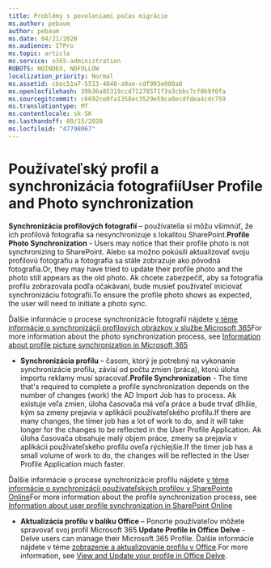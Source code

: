 ```yaml
---
title: Problémy s povoleniami počas migrácie
ms.author: pebaum
author: pebaum
ms.date: 04/21/2020
ms.audience: ITPro
ms.topic: article
ms.service: o365-administration
ROBOTS: NOINDEX, NOFOLLOW
localization_priority: Normal
ms.assetid: cbec51a7-5513-4848-a9ae-cdf993e000a8
ms.openlocfilehash: 39b36a85319ccd71278571f3a3cbbc7cf0b9f0fa
ms.sourcegitcommit: c6692ce0fa1358ec3529e59ca0ecdfdea4cdc759
ms.translationtype: MT
ms.contentlocale: sk-SK
ms.lasthandoff: 09/15/2020
ms.locfileid: "47798067"
---
```

# <a name="user-profile-and-photo-synchronization"></a><span data-ttu-id="de66b-102">Používateľský profil a synchronizácia fotografií</span><span class="sxs-lookup"><span data-stu-id="de66b-102">User Profile and Photo synchronization</span></span>

 <span data-ttu-id="de66b-103">**Synchronizácia profilových fotografií** – používatelia si môžu všimnúť, že ich profilová fotografia sa nesynchronizuje s lokalitou SharePoint.</span><span class="sxs-lookup"><span data-stu-id="de66b-103">**Profile Photo Synchronization** - Users may notice that their profile photo is not synchronizing to SharePoint.</span></span> <span data-ttu-id="de66b-104">Alebo sa možno pokúsili aktualizovať svoju profilovú fotografiu a fotografia sa stále zobrazuje ako pôvodná fotografia.</span><span class="sxs-lookup"><span data-stu-id="de66b-104">Or, they may have tried to update their profile photo and the photo still appears as the old photo.</span></span> <span data-ttu-id="de66b-105">Ak chcete zabezpečiť, aby sa fotografia profilu zobrazovala podľa očakávaní, bude musieť používateľ iniciovať synchronizáciu fotografií.</span><span class="sxs-lookup"><span data-stu-id="de66b-105">To ensure the profile photo shows as expected, the user will need to initiate a photo sync.</span></span> 
  
<span data-ttu-id="de66b-106">Ďalšie informácie o procese synchronizácie fotografií nájdete [v téme informácie o synchronizácii profilových obrázkov v službe Microsoft 365](https://go.microsoft.com/fwlink/?linkid=2022634)</span><span class="sxs-lookup"><span data-stu-id="de66b-106">For more information about the photo synchronization process, see [Information about profile picture synchronization in Microsoft 365](https://go.microsoft.com/fwlink/?linkid=2022634)</span></span>
  
- <span data-ttu-id="de66b-107">**Synchronizácia profilu** – časom, ktorý je potrebný na vykonanie synchronizácie profilu, závisí od počtu zmien (práca), ktorú úloha importu reklamy musí spracovať.</span><span class="sxs-lookup"><span data-stu-id="de66b-107">**Profile Synchronization** - The time that's required to complete a profile synchronization depends on the number of changes (work) the AD Import Job has to process.</span></span> <span data-ttu-id="de66b-108">Ak existuje veľa zmien, úloha časovača má veľa práce a bude trvať dlhšie, kým sa zmeny prejavia v aplikácii používateľského profilu.</span><span class="sxs-lookup"><span data-stu-id="de66b-108">If there are many changes, the timer job has a lot of work to do, and it will take longer for the changes to be reflected in the User Profile Application.</span></span> <span data-ttu-id="de66b-109">Ak úloha časovača obsahuje malý objem práce, zmeny sa prejavia v aplikácii používateľského profilu oveľa rýchlejšie.</span><span class="sxs-lookup"><span data-stu-id="de66b-109">If the timer job has a small volume of work to do, the changes will be reflected in the User Profile Application much faster.</span></span> 
  
<span data-ttu-id="de66b-110">Ďalšie informácie o procese synchronizácie profilu nájdete [v téme informácie o synchronizácii používateľských profilov v SharePointe Online](https://go.microsoft.com/fwlink/?linkid=2022639)</span><span class="sxs-lookup"><span data-stu-id="de66b-110">For more information about the profile synchronization process, see [Information about user profile synchronization in SharePoint Online](https://go.microsoft.com/fwlink/?linkid=2022639)</span></span>
    
- <span data-ttu-id="de66b-111">**Aktualizácia profilu v balíku Office** – Ponorte používateľov môžete spravovať svoj profil Microsoft 365.</span><span class="sxs-lookup"><span data-stu-id="de66b-111">**Update Profile in Office Delve** - Delve users can manage their Microsoft 365 Profile.</span></span> <span data-ttu-id="de66b-112">Ďalšie informácie nájdete v téme [zobrazenie a aktualizovanie profilu v Office](https://support.office.com/article/View-and-update-your-profile-in-Office-Delve-4e84343b-eedf-45a1-aeb9-8627ccca14ba).</span><span class="sxs-lookup"><span data-stu-id="de66b-112">For more information, see [View and Update your profile in Office Delve](https://support.office.com/article/View-and-update-your-profile-in-Office-Delve-4e84343b-eedf-45a1-aeb9-8627ccca14ba).</span></span>
    

